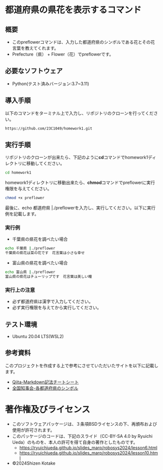 # 都道府県の県花を表示するコマンド
## 概要
- このpreflowerコマンドは、入力した都道府県のシンボルである花とその花言葉を教えてくれます。
- Prefecture（県） + Flower（花）でpreflowerです。

## 必要なソフトウェア
- Python(テスト済みバージョン:3.7~3.11)


## 導入手順
以下のコマンドをターミナル上で入力し、リポジトリのクローンを行ってください。
```bash
https://github.com/23C1049/homework1.git
```
## 実行手順
リポジトリのクローンが出来たら、下記のように**cd**コマンドでhomework1ディレクトリに移動してください。
```bash
cd homework1
```
homework1ディレクトリに移動出来たら、**chmod**コマンドでpreflowerに実行権限を与えてください。
```bash
chmod +x preflower
```
最後に、echo 都道府県 |./preflowerを入力し、実行してください。以下に実行例を記載します。
### 実行例
- 千葉県の県花を調べたい場合
```bash
echo 千葉県 |./preflower
千葉県の県花は菜の花です　花言葉は小さな幸せ
```
- 富山県の県花を調べたい場合
```bash
echo 富山県 |./preflower
富山県の県花はチューリップです　花言葉は美しい瞳
```
### 実行上の注意
- 必ず都道府県は漢字で入力してください。
- 必ず実行権限を与えてから実行してください。

## テスト環境
- Ubuntu 20.04 LTS(WSL2)

## 参考資料
このプロジェクトを作成する上で参考にさせていただいたサイトを以下に記載します。
- [Qiita-Markdown記法チートシート](https://qiita.com/Qiita/items/c686397e4a0f4f11683d)
- [全国知事会-各都道府県のシンボル](https://www.nga.gr.jp/pref_info/symbol/)

# 著作権及びライセンス
- このソフトウェアパッケージは、３条項BSDライセンスの下、再頒布および使用が許可されます。
- このパッケージのコードは、下記のスライド（CC-BY-SA 4.0 by Ryuichi Ueda）のものを、本人の許可を得て自身の著作としたものです。
    * https://ryuichiueda.github.io/slides_marp/robosys2024/lesson6.html
    * https://ryuichiueda.github.io/slides_marp/robosys2024/lesson10.html
- ©2024Shizen Kotake